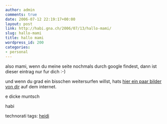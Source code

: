 ```yaml
---
author: admin
comments: true
date: 2006-07-12 22:19:17+00:00
layout: post
link: http://habi.gna.ch/2006/07/13/hallo-mami/
slug: hallo-mami
title: hallo mami
wordpress_id: 200
categories:
- personal
---
```



also mami, wenn du meine seite nochmals durch google findest, dann ist dieser eintrag nur fur dich :-)
  
und wenn du grad ein bisschen weitersurfen willst, hats [hier ein paar bilder von dir](http://flickr.com/photos/habi/tags/heidi/) auf dem internet.
  
e dicke muntsch
  
habi





technorati tags: [heidi](http://www.technorati.com/tag/heidi)
